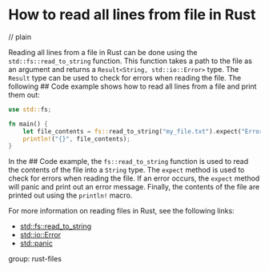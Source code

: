 # How to read all lines from file in Rust
// plain

Reading all lines from a file in Rust can be done using the `std::fs::read_to_string` function. This function takes a path to the file as an argument and returns a `Result<String, std::io::Error>` type. The `Result` type can be used to check for errors when reading the file. The following ## Code example shows how to read all lines from a file and print them out:

```rust
use std::fs;

fn main() {
    let file_contents = fs::read_to_string("my_file.txt").expect("Error reading file");
    println!("{}", file_contents);
}
```

In the ## Code example, the `fs::read_to_string` function is used to read the contents of the file into a `String` type. The `expect` method is used to check for errors when reading the file. If an error occurs, the `expect` method will panic and print out an error message. Finally, the contents of the file are printed out using the `println!` macro.

For more information on reading files in Rust, see the following links:

- [std::fs::read_to_string](https://doc.rust-lang.org/std/fs/fn.read_to_string.html)
- [std::io::Error](https://doc.rust-lang.org/std/io/struct.Error.html)
- [std::panic](https://doc.rust-lang.org/std/panic/index.html)

group: rust-files